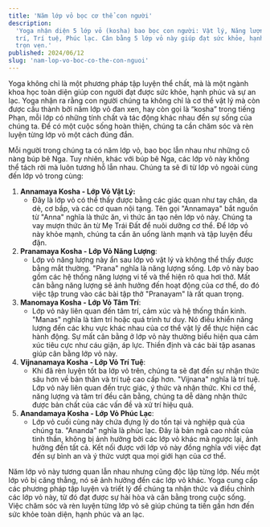 ```yaml
---
title: 'Năm lớp vỏ bọc cơ thể con người'
description:
  'Yoga nhận diện 5 lớp vỏ (kosha) bao bọc con người: Vật lý, Năng lượng, Tâm
  trí, Trí tuệ, Phúc lạc. Cân bằng 5 lớp vỏ này giúp đạt sức khỏe, hạnh phúc
  trọn vẹn.'
published: 2024/06/12
slug: 'nam-lop-vo-boc-co-the-con-nguoi'
---
```


Yoga không chỉ là một phương pháp tập luyện thể chất, mà là một ngành khoa học
toàn diện giúp con người đạt được sức khỏe, hạnh phúc và sự an lạc. Yoga nhận ra
rằng con người chúng ta không chỉ là cơ thể vật lý mà còn được cấu thành bởi năm
lớp vỏ đan xen, hay còn gọi là “kosha” trong tiếng Phạn, mỗi lớp có những tính
chất và tác động khác nhau đến sự sống của chúng ta. Để có một cuộc sống hoàn
thiện, chúng ta cần chăm sóc và rèn luyện từng lớp vỏ một cách đúng đắn.

Mỗi người trong chúng ta có năm lớp vỏ, bao bọc lẫn nhau như những cô nàng búp
bê Nga. Tuy nhiên, khác với búp bê Nga, các lớp vỏ này không thể tách rời mà
luôn tương hỗ lẫn nhau. Chúng ta sẽ đi từ lớp vỏ ngoài cùng đến lớp vỏ trong
cùng:

1. **Annamaya Kosha - Lớp Vỏ Vật Lý:**
   - Đây là lớp vỏ có thể thấy được bằng các giác quan như tay chân, da dẻ, cơ
     bắp, và các cơ quan nội tạng. Tên gọi "Annamaya" bắt nguồn từ "Anna" nghĩa
     là thức ăn, vì thức ăn tạo nên lớp vỏ này. Chúng ta vay mượn thức ăn từ Mẹ
     Trái Đất để nuôi dưỡng cơ thể. Để lớp vỏ này khỏe mạnh, chúng ta cần ăn
     uống lành mạnh và tập luyện đều đặn.
2. **Pranamaya Kosha - Lớp Vỏ Năng Lượng**:
   - Lớp vỏ năng lượng này ẩn sau lớp vỏ vật lý và không thể thấy được bằng mắt
     thường. "Prana" nghĩa là năng lượng sống. Lớp vỏ này bao gồm các hệ thống
     năng lượng vi tế và thể hiện rõ qua hơi thở. Mất cân bằng năng lượng sẽ ảnh
     hưởng đến hoạt động của cơ thể, do đó việc tập trung vào các bài tập thở
     "Pranayam" là rất quan trọng.
3. **Manomaya Kosha - Lớp Vỏ Tâm Trí**:
   - Lớp vỏ này liên quan đến tâm trí, cảm xúc và hệ thống thần kinh. "Manas"
     nghĩa là tâm trí hoặc quá trình tư duy. Nó điều khiển năng lượng đến các
     khu vực khác nhau của cơ thể vật lý để thực hiện các hành động. Sự mất cân
     bằng ở lớp vỏ này thường biểu hiện qua cảm xúc tiêu cực như cáu giận, áp
     lực. Thiền định và các bài tập asanas giúp cân bằng lớp vỏ này.
4. **Vijnanamaya Kosha - Lớp Vỏ Trí Tuệ**:
   - Khi đã rèn luyện tốt ba lớp vỏ trên, chúng ta sẽ đạt đến sự nhận thức sâu
     hơn về bản thân và trí tuệ cao cấp hơn. "Vijnana" nghĩa là trí tuệ. Lớp vỏ
     này liên quan đến trực giác, ý thức và nhận thức. Khi cơ thể, năng lượng và
     tâm trí đều cân bằng, chúng ta dễ dàng nhận thức được bản chất của các vấn
     đề và xử trí hiệu quả.
5. **Anandamaya Kosha - Lớp Vỏ Phúc Lạc**:
   - Lớp vỏ cuối cùng này chứa đựng lý do tồn tại và nghiệp quả của chúng ta.
     "Ananda" nghĩa là phúc lạc. Đây là bản ngã cao nhất của tinh thần, không bị
     ảnh hưởng bởi các lớp vỏ khác mà ngược lại, ảnh hưởng đến tất cả. Kết nối
     được với lớp vỏ này đồng nghĩa với việc đạt đến sự bình an và ý thức vượt
     qua mọi giới hạn của cơ thể.

Năm lớp vỏ này tương quan lẫn nhau nhưng cũng độc lập từng lớp. Nếu một lớp vỏ
bị căng thẳng, nó sẽ ảnh hưởng đến các lớp vỏ khác. Yoga cung cấp các phương
pháp tập luyện và triết lý để chúng ta nhận thức và điều chỉnh các lớp vỏ này,
từ đó đạt được sự hài hòa và cân bằng trong cuộc sống. Việc chăm sóc và rèn
luyện từng lớp vỏ sẽ giúp chúng ta tiến gần hơn đến sức khỏe toàn diện, hạnh
phúc và an lạc.
